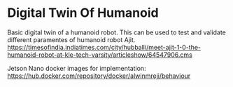 # Digital Twin Of Humanoid
Basic digital twin of a humanoid robot. This can be used to test and validate different paramentes of humanoid robot Ajit.
https://timesofindia.indiatimes.com/city/hubballi/meet-ajit-1-0-the-humanoid-robot-at-kle-tech-varsity/articleshow/64547906.cms

Jetson Nano docker images for implementation:
https://hub.docker.com/repository/docker/alwinmreji/behaviour

